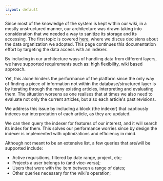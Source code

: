 ```yaml
---
layout: default
---
```


Since most of the knowledge of the system is kept within our wiki, in a
mostly unstructured manner, our architecture was drawn taking into
consideration that we needed a way to sanitize its storage and its accessing.
The first topic is covered [here](/developer/data-structure/), where we discus
decisions about the data organization we adopted. This page continues this
documentation effort by targeting the data access with an indexer.

By including in our architecture ways of handling data from different layers,
we have supported requirements such as: high flexibility, wiki based approach.

Yet, this alone hinders the performance of the platform since the only way of
finding a piece of information not within the database/structured layer is by
iterating through the many existing articles, interpreting and evaluating
them. The situation worsens as one realises that at times we also need to
evaluate not only the current articles, but also each article's past
revisions.

We address this issue by including a block (the indexer) that captiously
indexes our interpretation of each article, as they are updated.

We can then query the indexer for features of our interest, and it will search
its index for them. This solves our performance worries since by design the
indexer is implemented with optimizations and efficiency in mind.

Although not meant to be an extensive list, a few queries that are/will be
supported include:
* Active requisitions, filtered by date range, project, etc;
* Projects a user belongs to (and vice-versa);
* Users that were with the item between a range of dates;
* Other queries necessary for the wiki's operation;
